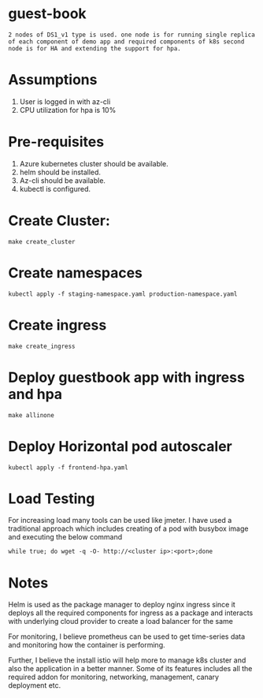 # guest-book

`2 nodes of DS1_v1 type is used.
one node is for running single replica of each component of demo app and required components of k8s
second node is for HA and extending the support for hpa.
`
# Assumptions
1. User is logged in with az-cli
2. CPU utilization for hpa is 10%

# Pre-requisites
1. Azure kubernetes cluster should be available.
2. helm should be installed.
3. Az-cli should be available. 
4. kubectl is configured.

# Create Cluster:
`make create_cluster`

# Create namespaces
`kubectl apply -f staging-namespace.yaml production-namespace.yaml`

# Create ingress
`make create_ingress`

# Deploy guestbook app with ingress and hpa
`make allinone`

# Deploy Horizontal pod autoscaler
`kubectl apply -f frontend-hpa.yaml`

# Load Testing
For increasing load many tools can be used like jmeter.
I have used a traditional approach which includes creating of a pod with busybox image and executing the below command

`while true; do wget -q -O- http://<cluster ip>:<port>;done`

# Notes
Helm is used as the package manager to deploy nginx ingress since it deploys all the required components for ingress as a package and interacts with underlying cloud provider to create a load balancer for the same

For monitoring, I believe prometheus can be used to get time-series data and monitoring how the container is performing.

Further, I believe the install istio will help more to manage k8s cluster and also the application in a better manner.
Some of its features includes all the required addon for monitoring, networking, management, canary deployment etc.
